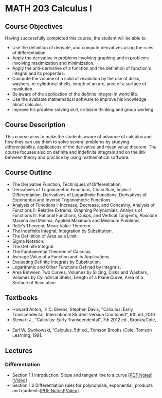 # MATH 203 Calculus I
## Course Objectives
Having successfully completed this course, the student will be able to:
* Use the definition of derivate, and compute derivatives using the rules of differentiation.
* Apply the derivative in problems involving graphing and in problems involving maximization and minimization.
* Apply the anti-derivative of a function and the definition of function's integral and its properties.
* Compute the volume of a solid of revolution by the use of disks, washers, or cylindrical shells, length of an arc, area of a surface of revolution.
* Be aware of the application of the definite integral in world life.
* Use the available mathematical software to improve his knowledge about calculus.
* Improve his problem solving skill, criticism thinking and group working.
## Course Description
This course aims to make the students aware of advance of calculus and how they can use them to solve several problems by studying differentiability, applications of the derivative and mean value theorem. The course focuses also on definite and indefinite integrals and on the link between theory and practice by using mathematical software.
## Course Outline
* The Derivative Function, Techniques of Differentiation,
* Derivatives of Trigonometric Functions, Chain Rule, Implicit Differentiation, Derivatives of Logarithmic Functions, Derivatives of Exponential and Inverse Trigonometric Functions.
* Analysis of Functions I: Increase, Decrease, and Concavity, Analysis of Functions II: Relative Extrema, Graphing Polynomials, Analysis of Functions III: Rational Functions, Cusps, and Vertical Tangents, Absolute Maxima and Minima, Applied Maximum and Minimum Problems,
* Rolle’s Theorem, Mean-Value Theorem.
* The Indefinite Integral, Integration by Substitution,
* The Definition of Area as a Limit.
* Sigma Notation.
* The Definite Integral.
* The Fundamental Theorem of Calculus.
* Average Value of a Function and its Applications.
* Evaluating Definite Integrals by Substitution.
* Logarithmic and Other Functions Defined by Integrals.
* Area Between Two Curves, Volumes by Slicing, Disks and Washers, Volumes by Cylindrical Shells, Length of a Plane Curve, Area of a Surface of Revolution.
## Textbooks
* Howard Anton, Irl C. Bivens, Stephen Davis, "Calculus: Early Transcendental, International Student Version Combined", 9th ed.,2010 .
* Stewart J., "Calculus: Early Transcendental", 7th 2012 ed., Brooks/Cole, .
* Earl W. Swokowski, "Calculus, 5th ed., Tomson Brooks /Cole, Tomson Learning, 1991.
## Lectures
### Differentiation
* Section 1.1 Introduction: Slope and tangent line to a curve [[PDF Notes](./PDF_Slides/Diff_section1.1.pdf)][[Video](https://youtu.be/rANmnZWhXsw)]
* Section 1.2 Differentiation rules for polynomials, exponential, products and quotients[[PDF Notes](./PDF_Slides/Diff_section1.2.pdf)][[Video](https://youtu.be/GbLFWLAoFOE)]

